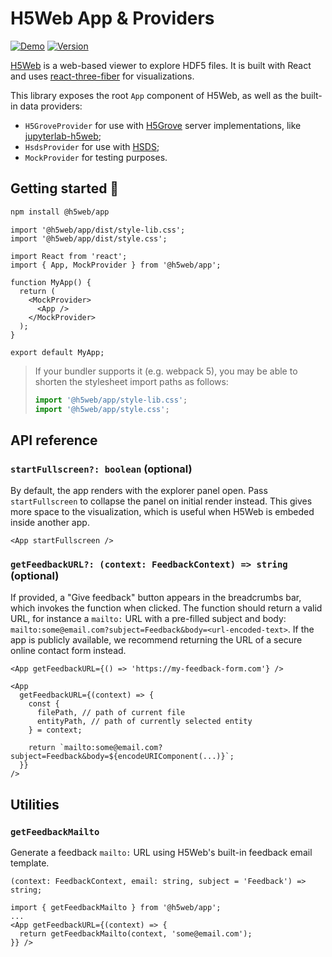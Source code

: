 # H5Web App & Providers

[![Demo](https://img.shields.io/website?down_message=offline&label=demo&up_message=online&url=https%3A%2F%2Fh5web-docs.panosc.eu%2F)](https://h5web.panosc.eu/)
[![Version](https://img.shields.io/npm/v/@h5web/app)](https://www.npmjs.com/package/@h5web/app)

[H5Web](https://github.com/silx-kit/h5web) is a web-based viewer to explore HDF5
files. It is built with React and uses
[react-three-fiber](https://github.com/react-spring/react-three-fiber) for
visualizations.

This library exposes the root `App` component of H5Web, as well as the built-in
data providers:

- `H5GroveProvider` for use with [H5Grove](https://github.com/silx-kit/h5grove)
  server implementations, like
  [jupyterlab-h5web](https://github.com/silx-kit/jupyterlab-h5web);
- `HsdsProvider` for use with [HSDS](https://github.com/HDFGroup/hsds);
- `MockProvider` for testing purposes.

## Getting started 🚀

```bash
npm install @h5web/app
```

```tsx
import '@h5web/app/dist/style-lib.css';
import '@h5web/app/dist/style.css';

import React from 'react';
import { App, MockProvider } from '@h5web/app';

function MyApp() {
  return (
    <MockProvider>
      <App />
    </MockProvider>
  );
}

export default MyApp;
```

> If your bundler supports it (e.g. webpack 5), you may be able to shorten the
> stylesheet import paths as follows:
>
> ```ts
> import '@h5web/app/style-lib.css';
> import '@h5web/app/style.css';
> ```

## API reference

### `startFullscreen?: boolean` (optional)

By default, the app renders with the explorer panel open. Pass `startFullscreen`
to collapse the panel on initial render instead. This gives more space to the
visualization, which is useful when H5Web is embeded inside another app.

```tsx
<App startFullscreen />
```

### `getFeedbackURL?: (context: FeedbackContext) => string` (optional)

If provided, a "Give feedback" button appears in the breadcrumbs bar, which
invokes the function when clicked. The function should return a valid URL, for
instance a `mailto:` URL with a pre-filled subject and body:
`mailto:some@email.com?subject=Feedback&body=<url-encoded-text>`. If the app is
publicly available, we recommend returning the URL of a secure online contact
form instead.

```tsx
<App getFeedbackURL={() => 'https://my-feedback-form.com'} />
```

```tsx
<App
  getFeedbackURL={(context) => {
    const {
      filePath, // path of current file
      entityPath, // path of currently selected entity
    } = context;

    return `mailto:some@email.com?subject=Feedback&body=${encodeURIComponent(...)}`;
  }}
/>
```

## Utilities

### `getFeedbackMailto`

Generate a feedback `mailto:` URL using H5Web's built-in feedback email
template.

```tsx
(context: FeedbackContext, email: string, subject = 'Feedback') => string;
```

```tsx
import { getFeedbackMailto } from '@h5web/app';
...
<App getFeedbackURL={(context) => {
  return getFeedbackMailto(context, 'some@email.com');
}} />
```
